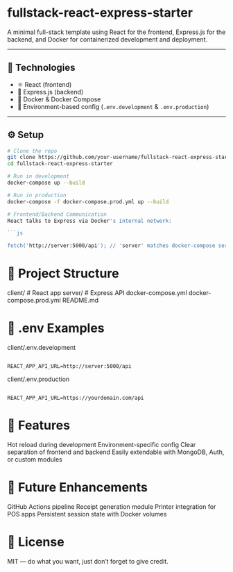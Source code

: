 # fullstack-react-express-starter

A minimal full-stack template using React for the frontend, Express.js for the backend, and Docker for containerized development and deployment.

---

## 🔧 Technologies

- ⚛️ React (frontend)
- 🚀 Express.js (backend)
- 🐳 Docker & Docker Compose
- 📄 Environment-based config (`.env.development` & `.env.production`)

---

## ⚙️ Setup

```bash
# Clone the repo
git clone https://github.com/your-username/fullstack-react-express-starter
cd fullstack-react-express-starter

# Run in development
docker-compose up --build

# Run in production
docker-compose -f docker-compose.prod.yml up --build

# Frontend/Backend Communication
React talks to Express via Docker's internal network:

```js   

fetch('http://server:5000/api'); // 'server' matches docker-compose service name

```
# 📁 Project Structure
client/       # React app
server/       # Express API
docker-compose.yml
docker-compose.prod.yml
README.md

# 🧪 .env Examples
client/.env.development
```

REACT_APP_API_URL=http://server:5000/api

```
client/.env.production
```

REACT_APP_API_URL=https://yourdomain.com/api

```
# 📌 Features
Hot reload during development
Environment-specific config
Clear separation of frontend and backend
Easily extendable with MongoDB, Auth, or custom modules

# 🚀 Future Enhancements
GitHub Actions pipeline
Receipt generation module
Printer integration for POS apps
Persistent session state with Docker volumes

# 📝 License
MIT — do what you want, just don’t forget to give credit.

